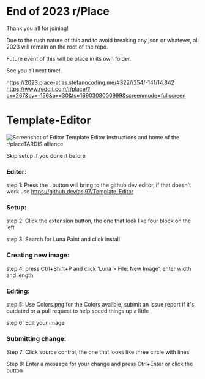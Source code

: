 # End of 2023 r/Place
Thank you all for joining!

Due to the rush nature of this and to avoid breaking any json or whatever, all 2023 will remain on the root of the repo.

Future event of this will be place in its own folder.

See you all next time!

https://2023.place-atlas.stefanocoding.me/#322//254/-141/14.842
https://www.reddit.com/r/place/?cx=267&cy=-156&px=30&ts=1690308000999&screenmode=fullscreen

# Template-Editor
![Screenshot of Editor](https://raw.githubusercontent.com/asl97/Template-Editor/master/Files%20for%20Repo/Screenshot%20of%20Editor.png)
Template Editor Instructions and home of the r/placeTARDIS alliance

Skip setup if you done it before

### Editor:

step 1: Press the . button will bring to the github dev editor, if that doesn't work use https://github.dev/asl97/Template-Editor

### Setup:

step 2: Click the extension button, the one that look like four block on the left

step 3: Search for Luna Paint and click install

### Creating new image:

step 4: press Ctrl+Shift+P and click 'Luna > File: New Image', enter width and length

### Editing:

step 5: Use Colors.png for the Colors availble, submit an issue report if it's outdated or a pull request to help speed things up a little

step 6: Edit your image

### Submitting change:

Step 7: Click source control, the one that looks like three circle with lines

Step 8: Enter a message for your change and press Ctrl+Enter or click the button
